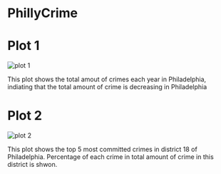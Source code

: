 # PhillyCrime


<h1> Plot 1 </h1>
<img src = 'https://github.com/xiaoyan2109/PhillyCrime/issues/1' alt = 'plot 1'/>
<p> This plot shows the total amout of crimes each year in Philadelphia, indiating that the total amount of crime is decreasing in Philadelphia</p>

<h1> Plot 2 </h1>
<img src ='https://github.com/xiaoyan2109/PhillyCrime/issues/2' alt = 'plot 2'/>
<p> This plot shows the top 5 most committed crimes in district 18 of Philadelphia. Percentage of each crime in total amount of crime in this district is shwon.</p>
